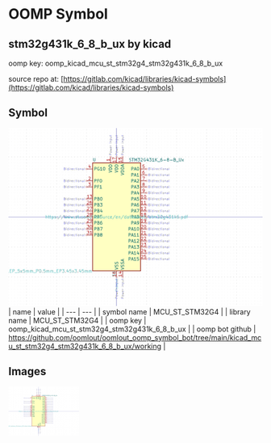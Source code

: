 # OOMP Symbol  
## stm32g431k_6_8_b_ux  by kicad  
  
oomp key: oomp_kicad_mcu_st_stm32g4_stm32g431k_6_8_b_ux  
  
source repo at: [https://gitlab.com/kicad/libraries/kicad-symbols](https://gitlab.com/kicad/libraries/kicad-symbols)  
## Symbol  
  
[![working.png](working_600.png)](working.png)  
| name | value | 
| --- | --- | 
| symbol name | MCU_ST_STM32G4 | 
| library name | MCU_ST_STM32G4 | 
| oomp key | oomp_kicad_mcu_st_stm32g4_stm32g431k_6_8_b_ux | 
| oomp bot github | https://github.com/oomlout/oomlout_oomp_symbol_bot/tree/main/kicad_mcu_st_stm32g4_stm32g431k_6_8_b_ux/working | 
## Images  
  
[![working.png](working_140.png)](working.png)  
